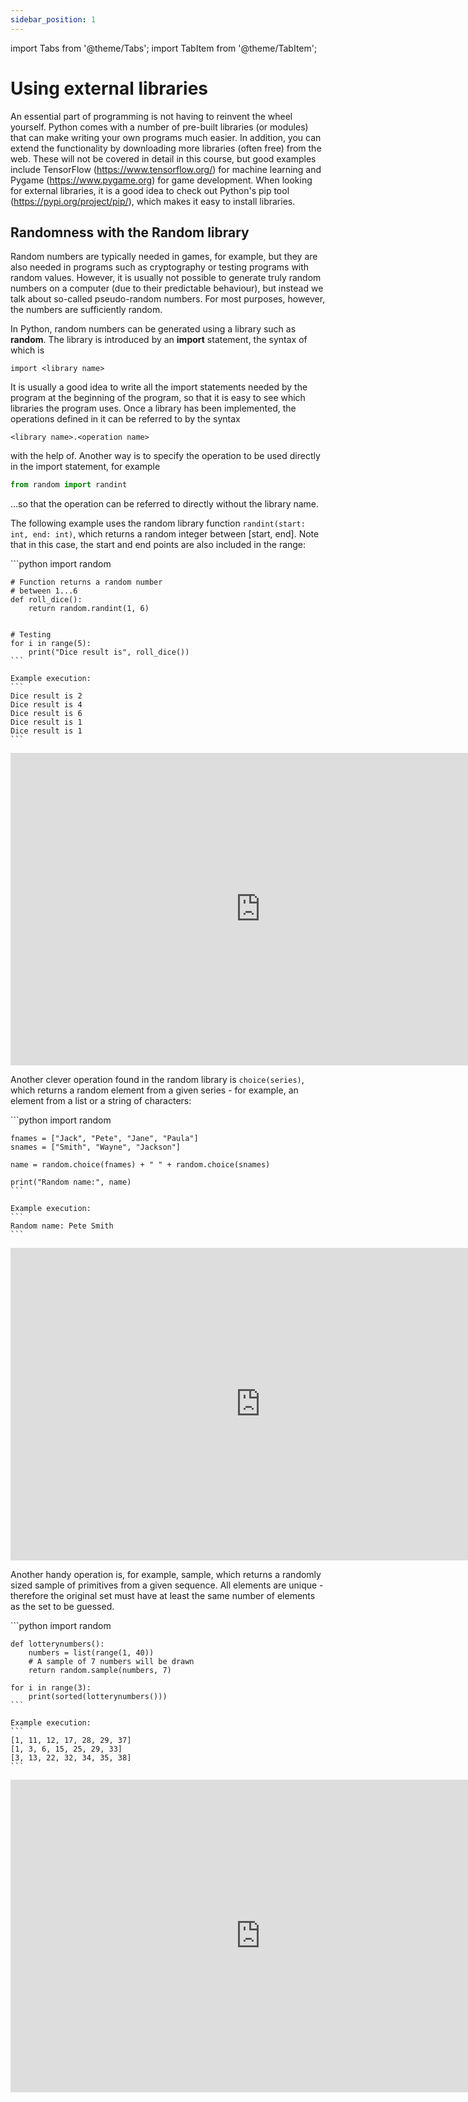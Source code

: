 ```yaml
---
sidebar_position: 1
---
```

import Tabs from '@theme/Tabs';
import TabItem from '@theme/TabItem';

# Using external libraries

An essential part of programming is not having to reinvent the wheel yourself. Python comes with a number of pre-built libraries (or modules) that can make writing your own programs much easier. In addition, you can extend the functionality by downloading more libraries (often free) from the web. These will not be covered in detail in this course, but good examples include TensorFlow (https://www.tensorflow.org/) for machine learning and Pygame (https://www.pygame.org) for game development. When looking for external libraries, it is a good idea to check out Python's pip tool (https://pypi.org/project/pip/), which makes it easy to install libraries.

## Randomness with the Random library

Random numbers are typically needed in games, for example, but they are also needed in programs such as cryptography or testing programs with random values. However, it is usually not possible to generate truly random numbers on a computer (due to their predictable behaviour), but instead we talk about so-called pseudo-random numbers. For most purposes, however, the numbers are sufficiently random.

In Python, random numbers can be generated using a library such as **random**. The library is introduced by an **import** statement, the syntax of which is

`import <library name>`

It is usually a good idea to write all the import statements needed by the program at the beginning of the program, so that it is easy to see which libraries the program uses. Once a library has been implemented, the operations defined in it can be referred to by the syntax

`<library name>.<operation name>`

with the help of. Another way is to specify the operation to be used directly in the import statement, for example

```python 
from random import randint
 ```

...so that the operation can be referred to directly without the library name.

The following example uses the random library function `randint(start: int, end: int)`, which returns a random integer between [start, end]. Note that in this case, the start and end points are also included in the range:

<Tabs>
  <TabItem value="code" label="Code Example" default>
    ```python 
    import random

    # Function returns a random number
    # between 1...6
    def roll_dice():
        return random.randint(1, 6)


    # Testing
    for i in range(5):
        print("Dice result is", roll_dice())
    ```

    Example execution:
    ```
    Dice result is 2
    Dice result is 4
    Dice result is 6
    Dice result is 1
    Dice result is 1
    ```
  </TabItem>
  <TabItem value="Visualization" label="Visualization">
    <iframe width="800" height="500" frameborder="0" src="https://pythontutor.com/iframe-embed.html#code=import%20random%0A%0A%23%20Function%20returns%20a%20random%20number%0A%23%20between%201...6%0Adef%20roll_dice%28%29%3A%0A%20%20%20%20return%20random.randint%281,%206%29%0A%0A%0A%23%20Testing%0Afor%20i%20in%20range%285%29%3A%0A%20%20%20%20print%28%22Dice%20result%20is%22,%20roll_dice%28%29%29&codeDivHeight=400&codeDivWidth=350&cumulative=false&curInstr=25&heapPrimitives=nevernest&origin=opt-frontend.js&py=311&rawInputLstJSON=%5B%5D&textReferences=false"> </iframe>
  </TabItem>
</Tabs>

Another clever operation found in the random library is `choice(series)`, which returns a random element from a given series - for example, an element from a list or a string of characters:

 <Tabs>
  <TabItem value="code" label="Code Example" default>
    ```python 
    import random

    fnames = ["Jack", "Pete", "Jane", "Paula"]
    snames = ["Smith", "Wayne", "Jackson"]

    name = random.choice(fnames) + " " + random.choice(snames)

    print("Random name:", name)
    ```

    Example execution:
    ``` 
    Random name: Pete Smith
    ```
  </TabItem>
  <TabItem value="Visualization" label="Visualization">
    <iframe width="800" height="500" frameborder="0" src="https://pythontutor.com/iframe-embed.html#code=import%20random%0A%0Afnames%20%3D%20%5B%22Jack%22,%20%22Pete%22,%20%22Jane%22,%20%22Paula%22%5D%0Asnames%20%3D%20%5B%22Smith%22,%20%22Wayne%22,%20%22Jackson%22%5D%0A%0Aname%20%3D%20random.choice%28fnames%29%20%2B%20%22%20%22%20%2B%20random.choice%28snames%29%0A%0Aprint%28%22Random%20name%3A%22,%20name%29&codeDivHeight=400&codeDivWidth=350&cumulative=false&curInstr=0&heapPrimitives=nevernest&origin=opt-frontend.js&py=311&rawInputLstJSON=%5B%5D&textReferences=false"> </iframe>
  </TabItem>
</Tabs>

Another handy operation is, for example, sample, which returns a randomly sized sample of primitives from a given sequence. All elements are unique - therefore the original set must have at least the same number of elements as the set to be guessed.

 <Tabs>
  <TabItem value="code" label="Code Example" default>
    ```python 
    import random

    def lotterynumbers():
        numbers = list(range(1, 40))
        # A sample of 7 numbers will be drawn
        return random.sample(numbers, 7)

    for i in range(3):
        print(sorted(lotterynumbers()))
    ```

    Example execution:
    ```
    [1, 11, 12, 17, 28, 29, 37]
    [1, 3, 6, 15, 25, 29, 33]
    [3, 13, 22, 32, 34, 35, 38]
    ```
  </TabItem>
  <TabItem value="Visualization" label="Visualization">
    <iframe width="800" height="500" frameborder="0" src="https://pythontutor.com/iframe-embed.html#code=import%20random%0A%0Adef%20lotterynumbers%28%29%3A%0A%20%20%20%20numbers%20%3D%20list%28range%281,%2040%29%29%0A%20%20%20%20%23%20A%20sample%20of%207%20numbers%20will%20be%20drawn%0A%20%20%20%20return%20random.sample%28numbers,%207%29%0A%0Afor%20i%20in%20range%283%29%3A%0A%20%20%20%20print%28sorted%28lotterynumbers%28%29%29%29&codeDivHeight=400&codeDivWidth=350&cumulative=false&curInstr=0&heapPrimitives=nevernest&origin=opt-frontend.js&py=311&rawInputLstJSON=%5B%5D&textReferences=false"> </iframe>
  </TabItem>
</Tabs>